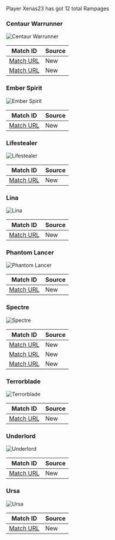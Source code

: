 Player Xenas23 has got 12 total Rampages

### Centaur Warrunner
![Centaur Warrunner](https://cdn.cloudflare.steamstatic.com/apps/dota2/images/dota_react/heroes/centaur.png)

| Match ID | Source |
|----------|--------|
| [Match URL](https://www.opendota.com/matches/5273421219) | New |
| [Match URL](https://www.opendota.com/matches/6493708345) | New |

### Ember Spirit
![Ember Spirit](https://cdn.cloudflare.steamstatic.com/apps/dota2/images/dota_react/heroes/ember_spirit.png)

| Match ID | Source |
|----------|--------|
| [Match URL](https://www.opendota.com/matches/4555280119) | New |

### Lifestealer
![Lifestealer](https://cdn.cloudflare.steamstatic.com/apps/dota2/images/dota_react/heroes/life_stealer.png)

| Match ID | Source |
|----------|--------|
| [Match URL](https://www.opendota.com/matches/6226293249) | New |

### Lina
![Lina](https://cdn.cloudflare.steamstatic.com/apps/dota2/images/dota_react/heroes/lina.png)

| Match ID | Source |
|----------|--------|
| [Match URL](https://www.opendota.com/matches/7958472864) | New |

### Phantom Lancer
![Phantom Lancer](https://cdn.cloudflare.steamstatic.com/apps/dota2/images/dota_react/heroes/phantom_lancer.png)

| Match ID | Source |
|----------|--------|
| [Match URL](https://www.opendota.com/matches/6485997739) | New |

### Spectre
![Spectre](https://cdn.cloudflare.steamstatic.com/apps/dota2/images/dota_react/heroes/spectre.png)

| Match ID | Source |
|----------|--------|
| [Match URL](https://www.opendota.com/matches/3089917011) | New |
| [Match URL](https://www.opendota.com/matches/3252456543) | New |
| [Match URL](https://www.opendota.com/matches/3334037204) | New |

### Terrorblade
![Terrorblade](https://cdn.cloudflare.steamstatic.com/apps/dota2/images/dota_react/heroes/terrorblade.png)

| Match ID | Source |
|----------|--------|
| [Match URL](https://www.opendota.com/matches/5779662795) | New |

### Underlord
![Underlord](https://cdn.cloudflare.steamstatic.com/apps/dota2/images/dota_react/heroes/abyssal_underlord.png)

| Match ID | Source |
|----------|--------|
| [Match URL](https://www.opendota.com/matches/5086224038) | New |

### Ursa
![Ursa](https://cdn.cloudflare.steamstatic.com/apps/dota2/images/dota_react/heroes/ursa.png)

| Match ID | Source |
|----------|--------|
| [Match URL](https://www.opendota.com/matches/7523618604) | New |

